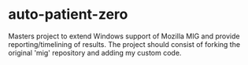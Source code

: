 # auto-patient-zero
Masters project to extend Windows support of Mozilla MIG and provide reporting/timelining of results.
The project should consist of forking the original 'mig' repository and adding my custom code.
